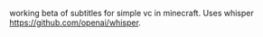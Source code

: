 working beta of subtitles for simple vc in minecraft. Uses whisper https://github.com/openai/whisper.
